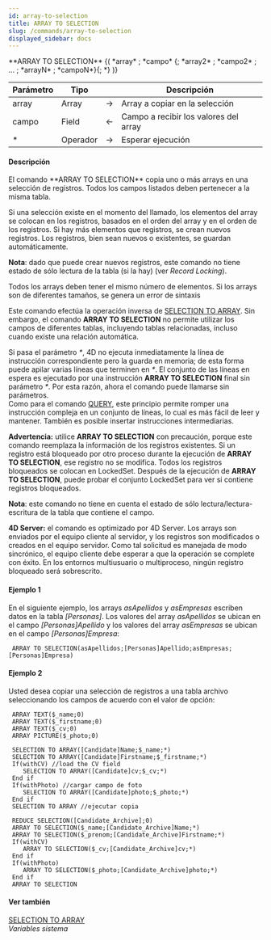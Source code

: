 ```yaml
---
id: array-to-selection
title: ARRAY TO SELECTION
slug: /commands/array-to-selection
displayed_sidebar: docs
---
```


<!--REF #_command_.ARRAY TO SELECTION.Syntax-->**ARRAY TO SELECTION** {( *array* ; *campo* {; *array2* ; *campo2* ; ... ; *arrayN* ; *campoN*}{; *} )}<!-- END REF-->
<!--REF #_command_.ARRAY TO SELECTION.Params-->
| Parámetro | Tipo |  | Descripción |
| --- | --- | --- | --- |
| array | Array | &rarr; | Array a copiar en la selección |
| campo | Field | &larr; | Campo a recibir los valores del array |
| * | Operador | &rarr; | Esperar ejecución |

<!-- END REF-->

#### Descripción 

<!--REF #_command_.ARRAY TO SELECTION.Summary-->El comando **ARRAY TO SELECTION** copia uno o más arrays en una selección de registros.<!-- END REF--> Todos los campos listados deben pertenecer a la misma tabla.

Si una selección existe en el momento del llamado, los elementos del array se colocan en los registros, basados en el orden del array y en el orden de los registros. Si hay más elementos que registros, se crean nuevos registros. Los registros, bien sean nuevos o existentes, se guardan automáticamente.

**Nota**: dado que puede crear nuevos registros, este comando no tiene estado de sólo lectura de la tabla (si la hay) (ver *Record Locking*). 

Todos los arrays deben tener el mismo número de elementos. Si los arrays son de diferentes tamaños, se genera un error de sintaxis

Este comando efectúa la operación inversa de [SELECTION TO ARRAY](selection-to-array.md). Sin embargo, el comando **ARRAY TO SELECTION** no permite utilizar los campos de diferentes tablas, incluyendo tablas relacionadas, incluso cuando existe una relación automática.

Si pasa el parámetro *\**, 4D no ejecuta inmediatamente la línea de instrucción correspondiente pero la guarda en memoria; de esta forma puede apilar varias líneas que terminen en *\**. El conjunto de las líneas en espera es ejecutado por una instrucción **ARRAY TO SELECTION** final sin parámetro *\**. Por esta razón, ahora el comando puede llamarse sin parámetros.  
Como para el comando [QUERY](query.md), este principio permite romper una instrucción compleja en un conjunto de líneas, lo cual es más fácil de leer y mantener. También es posible insertar instrucciones intermediarias. 

**Advertencia:** utilice **ARRAY TO SELECTION** con precaución, porque este comando reemplaza la información de los registros existentes. Si un registro está bloqueado por otro proceso durante la ejecución de **ARRAY TO SELECTION**, ese registro no se modifica. Todos los registros bloqueados se colocan en LockedSet. Después de la ejecución de **ARRAY TO SELECTION**, puede probar el conjunto LockedSet para ver si contiene registros bloqueados. 

**Nota**: este comando no tiene en cuenta el estado de sólo lectura/lectura-escritura de la tabla que contiene el campo. 

**4D Server:** el comando es optimizado por 4D Server. Los arrays son enviados por el equipo cliente al servidor, y los registros son modificados o creados en el equipo servidor. Como tal solicitud es manejada de modo sincrónico, el equipo cliente debe esperar a que la operación se complete con éxito. En los entornos multiusuario o multiproceso, ningún registro bloqueado será sobrescrito.

#### Ejemplo 1 

En el siguiente ejemplo, los arrays *asApellidos* y *asEmpresas* escriben datos en la tabla *\[Personas\]*. Los valores del array *asApellidos* se ubican en el campo *\[Personas\]Apellido* y los valores del array *asEmpresas* se ubican en el campo *\[Personas\]Empresa*:

```4d
 ARRAY TO SELECTION(asApellidos;[Personas]Apellido;asEmpresas;[Personas]Empresa)
```

#### Ejemplo 2 

Usted desea copiar una selección de registros a una tabla archivo seleccionando los campos de acuerdo con el valor de opción:

```4d
 ARRAY TEXT($_name;0)
 ARRAY TEXT($_firstname;0)
 ARRAY TEXT($_cv;0)
 ARRAY PICTURE($_photo;0)
 
 SELECTION TO ARRAY([Candidate]Name;$_name;*)
 SELECTION TO ARRAY([Candidate]Firstname;$_firstname;*)
 If(withCV) //load the CV field
    SELECTION TO ARRAY([Candidate]cv;$_cv;*)
 End if
 If(withPhoto) //cargar campo de foto
    SELECTION TO ARRAY([Candidate]photo;$_photo;*)
 End if
 SELECTION TO ARRAY //ejecutar copia
 
 REDUCE SELECTION([Candidate_Archive];0)
 ARRAY TO SELECTION($_name;[Candidate_Archive]Name;*)
 ARRAY TO SELECTION($_prenom;[Candidate_Archive]Firstname;*)
 If(withCV)
    ARRAY TO SELECTION($_cv;[Candidate_Archive]cv;*)
 End if
 If(withPhoto)
    ARRAY TO SELECTION($_photo;[Candidate_Archive]photo;*)
 End if
 ARRAY TO SELECTION
```

#### Ver también 

[SELECTION TO ARRAY](selection-to-array.md)  
*Variables sistema*  